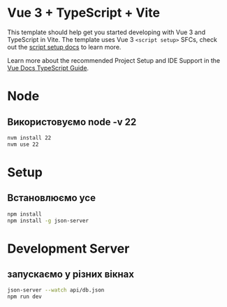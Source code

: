 # Vue 3 + TypeScript + Vite

This template should help get you started developing with Vue 3 and TypeScript in Vite. The template uses Vue 3 `<script setup>` SFCs, check out the [script setup docs](https://v3.vuejs.org/api/sfc-script-setup.html#sfc-script-setup) to learn more.

Learn more about the recommended Project Setup and IDE Support in the [Vue Docs TypeScript Guide](https://vuejs.org/guide/typescript/overview.html#project-setup).

# Node
## Використовуємо node -v 22

```bash
nvm install 22
nvm use 22
```

# Setup
## Встановлюємо усе 

```bash
npm install
npm install -g json-server
```
# Development Server
## запускаємо у різних вікнах
```bash
json-server --watch api/db.json
npm run dev
```
